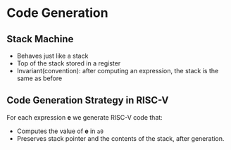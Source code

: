 # Code Generation

## Stack Machine

- Behaves just like a stack
- Top of the stack stored in a register
- Invariant(convention): after computing an expression, the stack is the same as before


## Code Generation Strategy in RISC-V

For each expression **e** we generate RISC-V code that:
- Computes the value of **e** in `a0`
- Preserves stack pointer and the contents of the stack, after generation.